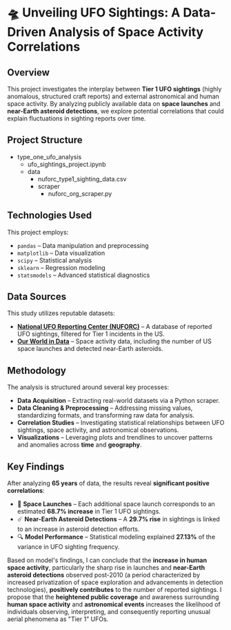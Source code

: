 # 🛸 Unveiling UFO Sightings: A Data-Driven Analysis of Space Activity Correlations

## Overview
This project investigates the interplay between **Tier 1 UFO sightings** (highly anomalous, structured craft reports) and external astronomical and human space activity. By analyzing publicly available data on **space launches** and **near-Earth asteroid detections**, we explore potential correlations that could explain fluctuations in sighting reports over time.

## Project Structure
- type_one_ufo_analysis
  - ufo_sightings_project.ipynb
  - data
    - nuforc_type1_sighting_data.csv
    - scraper
      - nuforc_org_scraper.py
      
## Technologies Used
This project employs:
- `pandas` – Data manipulation and preprocessing
- `matplotlib` – Data visualization
- `scipy` – Statistical analysis
- `sklearn` – Regression modeling
- `statsmodels` – Advanced statistical diagnostics

## Data Sources
This study utilizes reputable datasets:
- **[National UFO Reporting Center (NUFORC)](https://nuforc.org)** – A database of reported UFO sightings, filtered for Tier 1 incidents in the US.
- **[Our World in Data](https://ourworldindata.org)** – Space activity data, including the number of US space launches and detected near-Earth asteroids.

## Methodology
The analysis is structured around several key processes:
- **Data Acquisition** – Extracting real-world datasets via a Python scraper.
- **Data Cleaning & Preprocessing** – Addressing missing values, standardizing formats, and transforming raw data for analysis.
- **Correlation Studies** – Investigating statistical relationships between UFO sightings, space activity, and astronomical observations.
- **Visualizations** – Leveraging plots and trendlines to uncover patterns and anomalies across **time** and **geography**.

## Key Findings
After analyzing **65 years** of data, the results reveal **significant positive correlations**:
- 🚀 **Space Launches** – Each additional space launch corresponds to an estimated **68.7% increase** in Tier 1 UFO sightings.
- ☄️ **Near-Earth Asteroid Detections** – A **29.7% rise** in sightings is linked to an increase in asteroid detection efforts.
- 🔍 **Model Performance** – Statistical modeling explained **27.13%** of the variance in UFO sighting frequency.

Based on model's findings, I can conclude that the **increase in human space activity**, particularly the sharp rise in launches and **near-Earth asteroid detections** observed post-2010 (a period characterized by increased privatization of space exploration and advancements in detection technologies), **positively contributes** to the number of reported sightings. I propose that the **heightened public coverage** and awareness surrounding **human space activity** and **astronomical events** increases the likelihood of individuals observing, interpreting, and consequently reporting unusual aerial phenomena as "Tier 1" UFOs.



